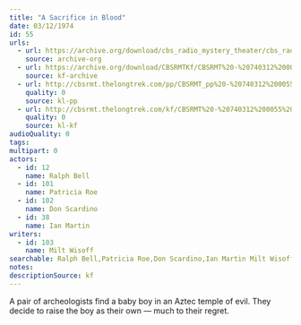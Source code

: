 ```yaml
---
title: "A Sacrifice in Blood"
date: 03/12/1974
id: 55
urls: 
  - url: https://archive.org/download/cbs_radio_mystery_theater/cbs_radio_mystery_theater-0051-0100.zip/cbs_radio_mystery_theater-0051-0100%2Fcbsrmt_0055_a_sacrifice_in_blood.mp3
    source: archive-org
  - url: https://archive.org/download/CBSRMTKf/CBSRMT%20-%20740312%200055%20A%20Sacrifice%20In%20Blood_kf.mp3
    source: kf-archive
  - url: http://cbsrmt.thelongtrek.com/pp/CBSRMT_pp%20-%20740312%200055%20A%20Sacrifice%20in%20Blood.mp3
    quality: 0
    source: kl-pp
  - url: http://cbsrmt.thelongtrek.com/kf/CBSRMT%20-%20740312%200055%20A%20Sacrifice%20In%20Blood_kf.mp3
    quality: 0
    source: kl-kf
audioQuality: 0
tags: 
multipart: 0
actors:  
  - id: 12
    name: Ralph Bell  
  - id: 101
    name: Patricia Roe  
  - id: 102
    name: Don Scardino  
  - id: 38
    name: Ian Martin
writers:  
  - id: 103
    name: Milt Wisoff
searchable: Ralph Bell,Patricia Roe,Don Scardino,Ian Martin Milt Wisoff
notes: 
descriptionSource: kf
---
```

A pair of archeologists find a baby boy in an Aztec temple of evil. They decide to raise the boy as their own — much to their regret.